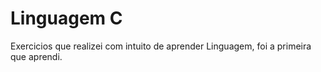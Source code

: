 # Linguagem C
 Exercicios que realizei com intuito de aprender Linguagem, foi a primeira que aprendi.
